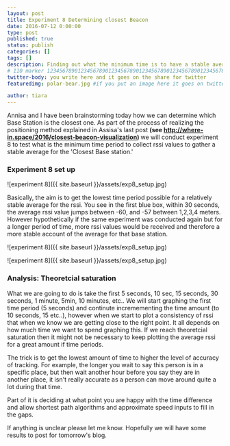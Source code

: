 ```yaml
---
layout: post
title: Experiment 8 Determining closest Beacon
date: 2016-07-12 0:00:00
type: post
published: true
status: publish
categories: []
tags: []
description: Finding out what the minimum time is to have a stable average of the rssi value as you approach a Rpi
# 110 marker 1234567890123456789012345678901234567890123456789012345678901234567890123456789012345678901234567890123456789
twitter-body: you write here and it goes on the share for twitter
featuredimg: polar-bear.jpg #if you put an image here it goes on twitter too

author: tiara
---
```


Annisa and I have been brainstorming today how we can determine which Base Station is the closest one. As part of the process of realizing the positioning method explained in Assisa's last post <b> (see http://where-in.space/2016/closest-beacon-visualization) </b> we will conduct experiment 8 to test what is the minimum time period to collect rssi values to gather a stable average for the 'Closest Base station.'

### Experiment 8 set up

![experiment 8]({{ site.baseurl }}/assets/exp8_setup.jpg) 

Basically, the aim is to get the lowest time period possible for a relatively stable average for the rssi. You see in the first blue box, within 30 seconds, the average rssi value jumps between -60, and -57 between 1,2,3,4 meters. However hypothetically if the same experiment was conducted again but for a longer period of time, more rssi values would be received and therefore a more stable account of the average for that base station. 

![experiment 8]({{ site.baseurl }}/assets/exp8_setup.jpg) 

![experiment 8]({{ site.baseurl }}/assets/exp8_setup.jpg) 

### Analysis: Theoretcial saturation

What we are going to do is take the first 5 seconds, 10 sec, 15 seconds, 30 seconds, 1 minute, 5min, 10 minutes, etc.. We will start graphing the first time period (5 seconds) and continute incremementing the time amount (to 10 seconds, 15 etc..), however when we start to plot a consistency of rssi that when we know we are getting close to the right point. It all depends on how much time we want to spend graphing this. If we reach theoretcial saturation then it might not be necessary to keep plotting the average rssi for a great amount if time periods. 

The trick is to get the lowest amount of time to higher the level of accuracy of tracking. For example, the longer you wait to say this person is in a specific place, but then wait another hour before you say they are in another place, it isn't really accurate as a person can move around quite a lot during that time. 

Part of it is deciding at what point you are happy with the time difference and allow shortest path algorithms and approximate speed inputs to fill in the gaps. 

If anything is unclear please let me know. Hopefully we will have some results to post for tomorrow's blog. 






